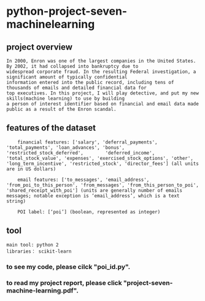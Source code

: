 # python-project-seven-machinelearning

## project overview
    In 2000, Enron was one of the largest companies in the United States. By 2002, it had collapsed into bankruptcy due to 
    widespread corporate fraud. In the resulting Federal investigation, a significant amount of typically confidential 
    information entered into the public record, including tens of thousands of emails and detailed financial data for 
    top executives. In this project, I will play detective, and put my new skills(machine learning) to use by building 
    a person of interest identifier based on financial and email data made public as a result of the Enron scandal.

## features of the dataset
        financial features: ['salary', 'deferral_payments', 'total_payments', 'loan_advances', 'bonus', 'restricted_stock_deferred',        'deferred_income', 'total_stock_value', 'expenses', 'exercised_stock_options', 'other', 'long_term_incentive', 'restricted_stock', 'director_fees'] (all units are in US dollars)

        email features: ['to_messages', 'email_address', 'from_poi_to_this_person', 'from_messages', 'from_this_person_to_poi', 'shared_receipt_with_poi'] (units are generally number of emails messages; notable exception is ‘email_address’, which is a text string)

        POI label: [‘poi’] (boolean, represented as integer)

## tool
    main tool: python 2
    libraries： scikit-learn

### to see my code, please cilck "poi_id.py".
### to read my project report, please click "project-seven-machine-learning.pdf".
